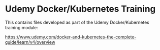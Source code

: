 # Udemy Docker/Kubernetes Training
This contains files developed as part of the Udemy Docker/Kubernetes training module:

https://www.udemy.com/docker-and-kubernetes-the-complete-guide/learn/v4/overview
